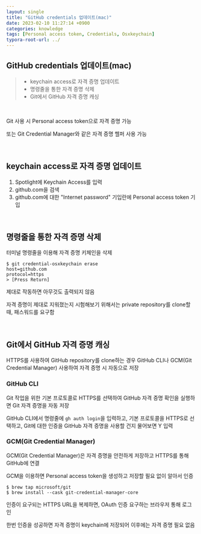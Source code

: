 ```yaml
---
layout: single
title: "GitHub credentials 업데이트(mac)"
date: 2023-02-10 11:27:14 +0900
categories: knowledge
tags: [Personal access token, Credentials, Osxkeychain]
typora-root-url: ../
---
```


## GitHub credentials 업데이트(mac)
> - keychain access로 자격 증명 업데이트
> - 명령줄을 통한 자격 증명 삭제
> - Git에서 GitHub 자격 증명 캐싱

<br>

Git 사용 시 Personal access token으로 자격 증명 가능

또는 Git Credential Manager와 같은 자격 증명 헬퍼 사용 가능

<br>

## keychain access로 자격 증명 업데이트

1. Spotlight에 Keychain Access를 입력
2. github.com을 검색
3. github.com에 대한 "Internet password" 기입란에 Personal access token 기입

<br>

## 명령줄을 통한 자격 증명 삭제

터미널 명령줄을 이용해 자격 증명 키체인을 삭제

```console
$ git credential-osxkeychain erase
host=github.com
protocol=https
> [Press Return]
```

제대로 작동하면 아무것도 출력되지 않음

자격 증명이 제대로 지워졌는지 시험해보기 위해서는 private repository를 clone할 때, 패스워드를 요구함

<br>

## Git에서 GitHub 자격 증명 캐싱

HTTPS를 사용하여 GitHub repository를 clone하는 경우 GitHub CLI나 GCM(Git Credential Manager) 사용하여 자격 증명 시 자동으로 저장

### GitHub CLI

Git 작업을 위한 기본 프로토콜로 HTTPS를 선택하여 GitHub 자격 증명 확인을 실행하면 Git 자격 증명을 자동 저장

GitHub CLI에서 명령줄에 `gh auth login`을 입력하고, 기본 프로토콜을 HTTPS로 선택하고, Git에 대한 인증을 GitHub 자격 증명을 사용할 건지 물어보면 Y 입력

### GCM(Git Credential Manager)

GCM(Git Credential Manager)은 자격 증명을 안전하게 저장하고 HTTPS를 통해 GitHub에 연결

GCM을 이용하면 Personal access token을 생성하고 저장할 필요 없이 알아서 인증

```console
$ brew tap microsoft/git
$ brew install --cask git-credential-manager-core
```

인증이 요구되는 HTTPS URL을 복제하면, OAuth 인증 요구하는 브라우저 통해 로그인

한번 인증을 성공하면 자격 증명이 keychain에 저장되어 이후에는 자격 증명 필요 없음

<br>
